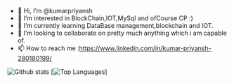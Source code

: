 - 👋 Hi, I’m @kumarpriyansh
- 👀 I’m interested in BlockChain,IOT,MySql and ofCourse CP :)
- 🌱 I’m currently learning DataBase management,blockchain and IOT.
- 💞️ I’m looking to collaborate on pretty much anything which i am capable of.
- 📫 How to reach me :https://www.linkedin.com/in/kumar-priyansh-280180199/ 

<!---
kumarpriyansh1998/kumarpriyansh1998 is a ✨ special ✨ repository because its `README.md` (this file) appears on your GitHub profile.
You can click the Preview link to take a look at your changes.
--->
![Github stats](https://github-readme-stats.vercel.app/api?username=kumarpriyansh1998&show_icons=true&theme=vue-dark&hide=prs)  [![Top Languages](https://github-readme-stats.vercel.app/api/top-langs/?username=kumarpriyansh1998&layout=compact&theme=vue-dark)]
